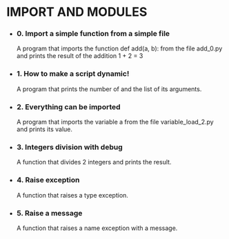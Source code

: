 # IMPORT AND MODULES
- ### 0. Import a simple function from a simple file 
    A program that imports the function def add(a, b): from the file add_0.py and prints the result of the addition 1 + 2 = 3
- ### 1. How to make a script dynamic!
   A program that prints the number of and the list of its arguments.
- ### 2. Everything can be imported
   A program that imports the variable a from the file variable_load_2.py and prints its value.
- ### 3. Integers division with debug
   A  function that divides 2 integers and prints the result.
- ### 4. Raise exception
   A function that raises a type exception.
- ### 5. Raise a message
  A function that raises a name exception with a message.